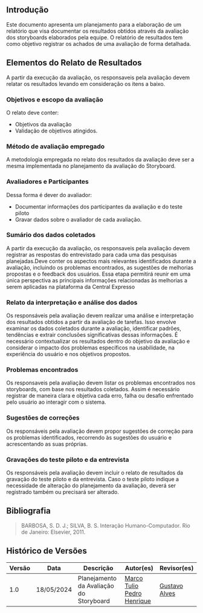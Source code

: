 ## Introdução

Este documento apresenta um planejamento para a elaboração de um relatório que visa documentar os resultados obtidos através da avaliação dos storyboards elaborados pela equipe. O relatório de resultados tem como objetivo registrar os achados de uma avaliação de forma detalhada.

## Elementos do Relato de Resultados

A partir da execução da avaliação, os responsaveis pela avaliação devem relatar os resultados levando em consideração os itens a baixo.


### Objetivos e escopo da avaliação
O relato deve conter:

* Objetivos da avaliação
* Validação de objetivos atingidos.


### Método de avaliação empregado

A metodologia empregada no relato dos resultados da avaliação deve ser a mesma implementada no planejamento da avaliação do Storyboard.

### Avaliadores e Participantes
Dessa forma é dever do avaliador:

* Documentar informações dos participantes da avaliação e do  teste piloto 
* Gravar dados sobre o avaliador de cada avaliação.

### Sumário dos dados coletados

A partir da execução da avaliação, os responsaveis pela avaliação devem registrar as respostas do entrevistado para cada uma das pesquisas planejadas.Deve conter os aspectos mais relevantes identificados durante a avaliação, incluindo os problemas encontrados, as sugestões de melhorias propostas e o feedback dos usuários. Essa etapa permitirá reunir em uma única perspectiva as principais informações relacionadas às melhorias a serem aplicadas na plataforma da Central Expresso

### Relato da interpretação e análise dos dados

Os responsáveis pela avaliação devem realizar uma análise e interpretação dos resultados obtidos a partir da avaliação de tarefas. Isso envolve examinar os dados coletados durante a avaliação, identificar padrões, tendências e extrair conclusões significativas dessas informações. É necessário contextualizar os resultados dentro do objetivo da avaliação e considerar o impacto dos problemas específicos na usabilidade, na experiência do usuário e nos objetivos propostos.

### Problemas encontrados

Os responsaveis pela avaliação devem listar os problemas encontrados nos storyboards, com base nos resultados coletados. Assim é necessário registrar de maneira clara e objetiva cada  erro, falha ou desafio enfrentado pelo usuário ao interagir com o sistema.

### Sugestões de correções

Os responsáveis pela avaliação devem  propor sugestões de correção para os problemas identificados, recorrendo às sugestões do usuário e acrescentando as suas próprias.

### Gravações do teste piloto e da entrevista

Os responsáveis pela avaliação devem incluir o relato de resultados da gravação do teste piloto e da entrevista. Caso o teste piloto indique a necessidade de alteração do planejamento da avaliação, deverá ser registrado também ou precisará ser alterado.

## Bibliografia
> BARBOSA, S. D. J.; SILVA, B. S. Interação Humano-Computador. Rio de Janeiro: Elsevier, 2011. <br>

## Histórico de Versões

| Versão |    Data    | Descrição                     | Autor(es)                                          | Revisor(es) |
| ------ | :--------: | ----------------------------- | -------------------------------------------------- | ----------- |
| 1.0    | 18/05/2024 |Planejamento da Avaliação do Storyboard | [Marco Tulio](https://github.com/MarcoTulioSoares) <br> [Pedro Henrique](https://github.com/PedroHenrique061)  | [Gustavo Alves](https://github.com/gustaallves) |

